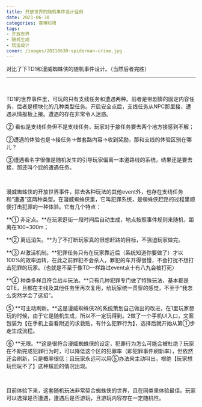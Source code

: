 ```yaml
---
title: 开放世界的随机事件设计佳例
date: 2021-06-30
categories: 赛博垃圾
tags: 
- 开放世界
- 随机生成
- 玩法设计
cover: /images/20210630-spiderman-crime.jpg
---
```


对比了下TD1和漫威蜘蛛侠的随机事件设计。（当然后者完胜）

<!--more-->

---

<br/>

TD1的世界事件里，可玩的只有支线任务和遭遇两种。前者是带剧情的固定内容任务，后者是模块化的几种类型任务。开启安全点后，支线任务从NPC那里接，遭遇从情报板上接。遭遇的存在非常令人迷惑。

②  看似是支线任务但不是支线任务，玩家对于接任务要去两个地方接感到不解；

②遭遇的体验也是→接任务→做套路内容→收到奖励，那和支线的体验区别在哪儿？

③遭遇看名字很像是随机发生的引导玩家偏离一本道路线的系统，结果还是要去接，那还叫个屁的遭遇任务。

   <br/>

漫威蜘蛛侠的开放世界事件，除去各种玩法的其他event外，也存在支线任务和“遭遇”这两种类型。在漫威蜘蛛侠里，它叫犯罪系统，是蜘蛛侠赶路的过程里顺便打击犯罪的一种体验。它有几个特点：

**①  非定点。**在玩家逛街一段时间后自动生成，地点按照事件规则来随机，距离在100~300m；

**②  离远消失。**为了不打断玩家真的很想赶路的目标，不强迫玩家做完。

**③  AI激活机制。**犯罪任务只有在玩家靠近后（系统知道你要做了）才以100%的效率运转，在此之前罪犯不会杀人，罪犯的车开得很慢，不会打扰不想打击犯罪的玩家。（也就是不至于像TD一样路过event点十有八九会被打死）

**④  种类多样且符合战斗玩法。**只有几种犯罪专门做了特殊玩法，基本都是QTE，且都在主线及其他任务里再次复用，给玩家统一贯穿的感觉，不至于“我怎么突然学会了这招”。

⑤  **可主动刷新。**这是漫威蜘蛛侠2的系统策划自己做出的改进，在1里玩家想玩的时候，由于它是随机生成，所以不一定玩得到。2做了一个手机UI入口，文案包装为【在手机上查看附近的求救贴，有什么犯罪行为】，选择后就开始从第①步走生成流程。

⑥  **无限。**这是很符合漫威蜘蛛侠的设定，犯罪行为怎么可能会被杜绝？玩家在不断完成犯罪行为时，可以降低这个区的犯罪率（即犯罪事件刷新率），但依然还会刷新，只是概率很低；且玩家永远可以用⑤办法来主动叫出，根绝【玩家想玩但玩不了】这种尴尬的情况出现。

  <br/>

目前体验下来，这套随机玩法非常契合蜘蛛侠的世界，且在同类里体验最佳。玩家可以选择是否遭遇，遭遇后是否游玩，且游玩内容存在一定随机性。

  <br/>

